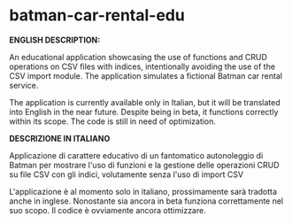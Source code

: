 # batman-car-rental-edu
**ENGLISH DESCRIPTION:**

An educational application showcasing the use of functions and CRUD operations on CSV files with indices, intentionally avoiding the use of the CSV import module. The application simulates a fictional Batman car rental service.

The application is currently available only in Italian, but it will be translated into English in the near future.
Despite being in beta, it functions correctly within its scope. The code is still in need of optimization.



**DESCRIZIONE IN ITALIANO**

Applicazione di carattere educativo di un fantomatico autonoleggio di Batman per mostrare l'uso di funzioni e la gestione delle operazioni CRUD su file CSV con gli indici, volutamente senza l'uso di import CSV 

L'applicazione è al momento solo in italiano, prossimamente sarà tradotta anche in inglese.
Nonostante sia ancora in beta funziona correttamente nel suo scopo. Il codice è ovviamente ancora ottimizzare.

